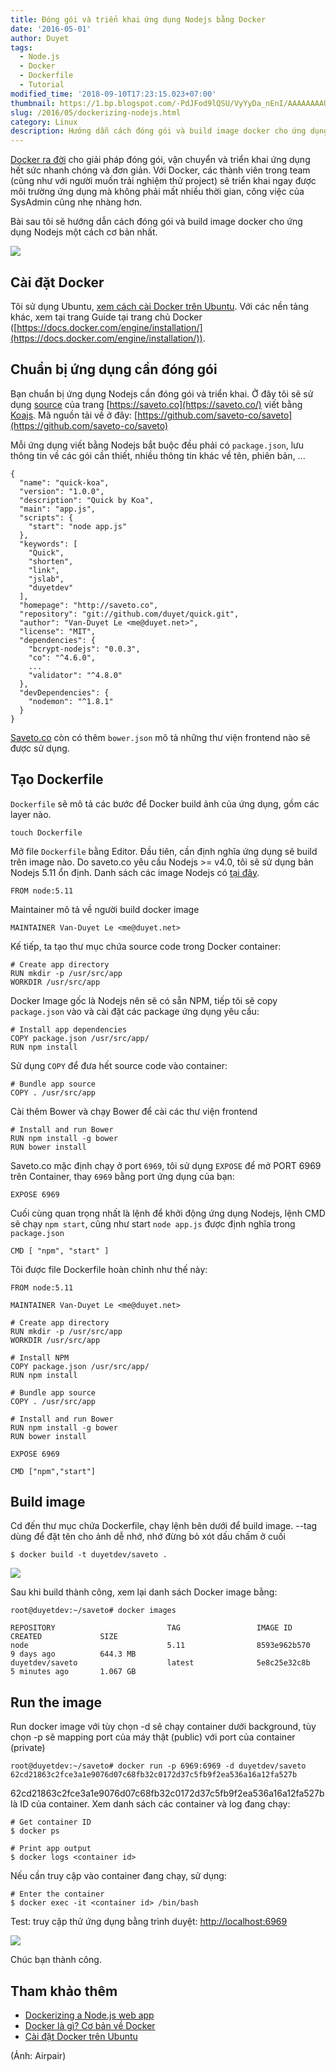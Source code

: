 ```yaml
---
title: Đóng gói và triển khai ứng dụng Nodejs bằng Docker
date: '2016-05-01'
author: Duyet
tags:
  - Node.js
  - Docker
  - Dockerfile
  - Tutorial
modified_time: '2018-09-10T17:23:15.023+07:00'
thumbnail: https://1.bp.blogspot.com/-PdJFod9lQSU/VyYyDa_nEnI/AAAAAAAAUaE/CpGySWOh_TMGvZGjYqpcSHtTft7yi7tjwCK4B/s1600/1-_MtS4HqN2srTcrSyet61DQ.jpeg
slug: /2016/05/dockerizing-nodejs.html
category: Linux
description: Hướng dẫn cách đóng gói và build image docker cho ứng dụng Nodejs một cách cơ bản nhất.
---
```


[Docker ra đời](https://blog.duyet.net/2015/12/docker-la-gi-co-ban-ve-docker.html#.VyYMd4N94_M) cho giải pháp đóng gói, vận chuyển và triển khai ứng dụng hết sức nhanh chóng và đơn giản. Với Docker, các thành viên trong team (cũng như với người muốn trải nghiệm thử project) sẽ triển khai ngay được môi trường ứng dụng mà không phải mất nhiều thời gian, công việc của SysAdmin cũng nhẹ nhàng hơn.

Bài sau tôi sẽ hướng dẫn cách đóng gói và build image docker cho ứng dụng Nodejs một cách cơ bản nhất.

[![](https://1.bp.blogspot.com/-PdJFod9lQSU/VyYyDa_nEnI/AAAAAAAAUaE/CpGySWOh_TMGvZGjYqpcSHtTft7yi7tjwCK4B/s400/1-_MtS4HqN2srTcrSyet61DQ.jpeg)](https://blog.duyet.net/2016/05/dockerizing-nodejs.html)

## Cài đặt Docker

Tôi sử dụng Ubuntu, [xem cách cài Docker trên Ubuntu](https://blog.duyet.net/2016/05/cai-dat-docker-tren-ubuntu.html). Với các nền tảng khác, xem tại trang Guide tại trang chủ Docker ([https://docs.docker.com/engine/installation/](https://docs.docker.com/engine/installation/)).

## Chuẩn bị ứng dụng cần đóng gói

Bạn chuẩn bị ứng dụng Nodejs cần đóng gói và triển khai. Ở đây tôi sẽ sử dụng [source](https://github.com/saveto-co/saveto) của trang [https://saveto.co](https://saveto.co/) viết bằng [Koajs](https://blog.duyet.net/2016/04/gioi-thieu-koajs.html). Mã nguồn tải về ở đây: [https://github.com/saveto-co/saveto](https://github.com/saveto-co/saveto)

Mỗi ứng dụng viết bằng Nodejs bắt buộc đều phải có `package.json`, lưu thông tin về các gói cần thiết, nhiều thông tin khác về tên, phiên bản, ...

```
{
  "name": "quick-koa",
  "version": "1.0.0",
  "description": "Quick by Koa",
  "main": "app.js",
  "scripts": {
    "start": "node app.js"
  },
  "keywords": [
    "Quick",
    "shorten",
    "link",
    "jslab",
    "duyetdev"
  ],
  "homepage": "http://saveto.co",
  "repository": "git://github.com/duyet/quick.git",
  "author": "Van-Duyet Le <me@duyet.net>",
  "license": "MIT",
  "dependencies": {
    "bcrypt-nodejs": "0.0.3",
    "co": "^4.6.0",
    ...
    "validator": "^4.8.0"
  },
  "devDependencies": {
    "nodemon": "^1.8.1"
  }
}
```

[Saveto.co](http://saveto.co/) còn có thêm `bower.json` mô tả những thư viện frontend nào sẽ được sử dụng.

## Tạo Dockerfile

`Dockerfile` sẽ mô tả các bước để Docker build ảnh của ứng dụng, gồm các layer nào.

```
touch Dockerfile
```

Mở file `Dockerfile` bằng Editor. Đầu tiên, cần định nghĩa ứng dụng sẽ build trên image nào. Do saveto.co yêu cầu Nodejs >= v4.0, tôi sẽ sử dụng bản Nodejs 5.11 ổn định. Danh sách các image Nodejs có [tại đây](https://hub.docker.com/_/node/).

```
FROM node:5.11
```

Maintainer mô tả về người build docker image

```
MAINTAINER Van-Duyet Le <me@duyet.net>
```

Kế tiếp, ta tạo thư mục chứa source code trong Docker container:

```
# Create app directory
RUN mkdir -p /usr/src/app
WORKDIR /usr/src/app
```

Docker Image gốc là Nodejs nên sẽ có sẵn NPM, tiếp tôi sẽ copy `package.json` vào và cài đặt các package ứng dụng yêu cầu:

```
# Install app dependencies
COPY package.json /usr/src/app/
RUN npm install
```

Sử dụng `COPY` để đưa hết source code vào container:

```
# Bundle app source
COPY . /usr/src/app
```

Cài thêm Bower và chạy Bower để cài các thư viện frontend

```
# Install and run Bower
RUN npm install -g bower
RUN bower install
```

Saveto.co mặc định chạy ở port `6969`, tôi sử dụng `EXPOSE` để mở PORT 6969 trên Container, thay `6969` bằng port ứng dụng của bạn:

```
EXPOSE 6969
```

Cuối cùng quan trọng nhất là lệnh để khởi động ứng dụng Nodejs, lệnh CMD sẽ chạy `npm start`, cũng như start `node app.js` được định nghĩa trong `package.json`

```
CMD [ "npm", "start" ]
```

Tôi được file Dockerfile hoàn chỉnh như thế này:

```
FROM node:5.11

MAINTAINER Van-Duyet Le <me@duyet.net>

# Create app directory
RUN mkdir -p /usr/src/app
WORKDIR /usr/src/app

# Install NPM
COPY package.json /usr/src/app/
RUN npm install

# Bundle app source
COPY . /usr/src/app

# Install and run Bower
RUN npm install -g bower
RUN bower install

EXPOSE 6969

CMD ["npm","start"]
```

## Build image

Cd đến thư mục chứa Dockerfile, chạy lệnh bên dưới để build image. --tag dùng để đặt tên cho ảnh dễ nhớ, nhớ đừng bỏ xót dấu chấm ở cuối

```
$ docker build -t duyetdev/saveto .
```

[![](https://4.bp.blogspot.com/-jD52kEZB4-8/VyYuFInnraI/AAAAAAAAUZ0/-c21J642VJoPF0pHN44nNf1owMfg7F1rACLcB/s1600/Screenshot%2Bfrom%2B2016-05-01%2B23-25-04.png)](https://4.bp.blogspot.com/-jD52kEZB4-8/VyYuFInnraI/AAAAAAAAUZ0/-c21J642VJoPF0pHN44nNf1owMfg7F1rACLcB/s1600/Screenshot%2Bfrom%2B2016-05-01%2B23-25-04.png)

Sau khi build thành công, xem lại danh sách Docker image bằng:

```
root@duyetdev:~/saveto# docker images

REPOSITORY                         TAG                 IMAGE ID            CREATED             SIZE
node                               5.11                8593e962b570        9 days ago          644.3 MB
duyetdev/saveto                    latest              5e8c25e32c8b        5 minutes ago       1.067 GB

```

## Run the image

Run docker image với tùy chọn -d sẽ chạy container dưới background, tùy chọn -p sẽ mapping port của máy thật (public) với port của container (private)

```
root@duyetdev:~/saveto# docker run -p 6969:6969 -d duyetdev/saveto
62cd21863c2fce3a1e9076d07c68fb32c0172d37c5fb9f2ea536a16a12fa527b
```

62cd21863c2fce3a1e9076d07c68fb32c0172d37c5fb9f2ea536a16a12fa527b là ID của container.
Xem danh sách các container và log đang chạy:

```
# Get container ID
$ docker ps

# Print app output
$ docker logs <container id>

```

Nếu cần truy cập vào container đang chạy, sử dụng:

```
# Enter the container
$ docker exec -it <container id> /bin/bash
```

Test: truy cập thử ứng dụng bằng trình duyệt: [http://localhost:6969](http://localhost:6969/)

![](https://4.bp.blogspot.com/-lBI9EPH-ck4/VyYy72_trTI/AAAAAAAAUaM/O8qnBPlgyv4oWGDEqs2O5zXiE6aRIfmHwCLcB/s1600/Screenshot%2Bfrom%2B2016-05-01%2B23-45-24.png)

Chúc bạn thành công.

## Tham khảo thêm

- [Dockerizing a Node.js web app](https://nodejs.org/en/docs/guides/nodejs-docker-webapp/)
- [Docker là gì? Cơ bản về Docker](https://blog.duyet.net/2015/12/docker-la-gi-co-ban-ve-docker.html#.VyYMd4N94_M)
- [Cài đặt Docker trên Ubuntu](https://blog.duyet.net/2016/05/cai-dat-docker-tren-ubuntu.html)

(Ảnh: Airpair)
